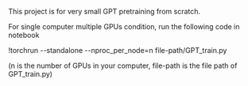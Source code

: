 This project is for very small GPT pretraining from scratch. 

For single computer multiple GPUs condition, run the following code in notebook

!torchrun --standalone --nproc_per_node=n file-path/GPT_train.py

(n is the number of GPUs in your computer, file-path is the file path of GPT_train.py)